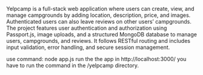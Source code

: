 Yelpcamp is a full-stack web 
application where users can create, 
view, and manage campgrounds by 
adding location, description, price, 
and images. Authenticated users 
can also leave reviews on other 
users’ campgrounds. The project 
features user authentication and 
authorization using Passport.js, 
image uploads, and a structured 
MongoDB database to manage 
users, campgrounds, and reviews. It 
follows RESTful routing and 
includes input validation, error 
handling, and secure session 
management.

use command: 
node app.js
run the the app in http://localhost:3000/ 
you have to run the command in the
/yelpcamp directory.
